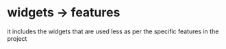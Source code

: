 # widgets -> features

it includes the widgets that are used less as per the specific features in the project